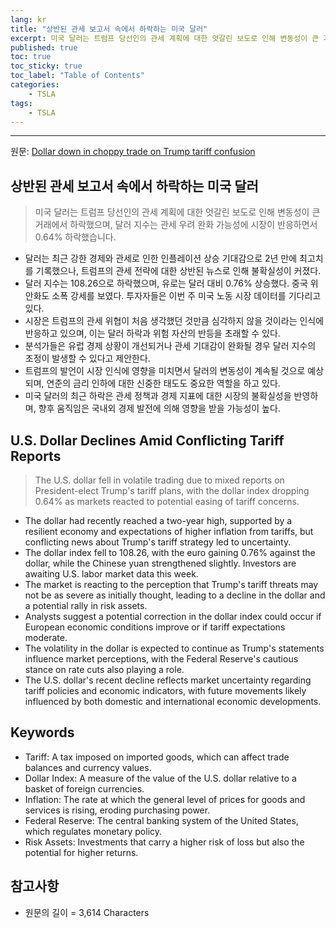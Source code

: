 ```yaml
---
lang: kr
title: "상반된 관세 보고서 속에서 하락하는 미국 달러"
excerpt: 미국 달러는 트럼프 당선인의 관세 계획에 대한 엇갈린 보도로 인해 변동성이 큰 거래에서 하락했으며, 달러 지수는 관세 우려 완화 가능성에 시장이 반응하면서 0.64% 하락했습니다.
published: true
toc: true
toc_sticky: true
toc_label: "Table of Contents"
categories:
    - TSLA
tags:
    - TSLA
---
```


---

  원문: [Dollar down in choppy trade on Trump tariff confusion](https://www.investing.com/news/economy-news/dollar-holds-near-twoyear-high-yuan-under-threat-3796321)

## 상반된 관세 보고서 속에서 하락하는 미국 달러

> 미국 달러는 트럼프 당선인의 관세 계획에 대한 엇갈린 보도로 인해 변동성이 큰 거래에서 하락했으며, 달러 지수는 관세 우려 완화 가능성에 시장이 반응하면서 0.64% 하락했습니다.


- 달러는 최근 강한 경제와 관세로 인한 인플레이션 상승 기대감으로 2년 만에 최고치를 기록했으나, 트럼프의 관세 전략에 대한 상반된 뉴스로 인해 불확실성이 커졌다.
- 달러 지수는 108.26으로 하락했으며, 유로는 달러 대비 0.76% 상승했다. 중국 위안화도 소폭 강세를 보였다. 투자자들은 이번 주 미국 노동 시장 데이터를 기다리고 있다.
- 시장은 트럼프의 관세 위협이 처음 생각했던 것만큼 심각하지 않을 것이라는 인식에 반응하고 있으며, 이는 달러 하락과 위험 자산의 반등을 초래할 수 있다.
- 분석가들은 유럽 경제 상황이 개선되거나 관세 기대감이 완화될 경우 달러 지수의 조정이 발생할 수 있다고 제안한다.
- 트럼프의 발언이 시장 인식에 영향을 미치면서 달러의 변동성이 계속될 것으로 예상되며, 연준의 금리 인하에 대한 신중한 태도도 중요한 역할을 하고 있다.
- 미국 달러의 최근 하락은 관세 정책과 경제 지표에 대한 시장의 불확실성을 반영하며, 향후 움직임은 국내외 경제 발전에 의해 영향을 받을 가능성이 높다.

## U.S. Dollar Declines Amid Conflicting Tariff Reports

> The U.S. dollar fell in volatile trading due to mixed reports on President-elect Trump's tariff plans, with the dollar index dropping 0.64% as markets reacted to potential easing of tariff concerns.


- The dollar had recently reached a two-year high, supported by a resilient economy and expectations of higher inflation from tariffs, but conflicting news about Trump's tariff strategy led to uncertainty.
- The dollar index fell to 108.26, with the euro gaining 0.76% against the dollar, while the Chinese yuan strengthened slightly. Investors are awaiting U.S. labor market data this week.
- The market is reacting to the perception that Trump's tariff threats may not be as severe as initially thought, leading to a decline in the dollar and a potential rally in risk assets.
- Analysts suggest a potential correction in the dollar index could occur if European economic conditions improve or if tariff expectations moderate.
- The volatility in the dollar is expected to continue as Trump's statements influence market perceptions, with the Federal Reserve's cautious stance on rate cuts also playing a role.
- The U.S. dollar's recent decline reflects market uncertainty regarding tariff policies and economic indicators, with future movements likely influenced by both domestic and international economic developments.

## Keywords

- Tariff: A tax imposed on imported goods, which can affect trade balances and currency values.
- Dollar Index: A measure of the value of the U.S. dollar relative to a basket of foreign currencies.
- Inflation: The rate at which the general level of prices for goods and services is rising, eroding purchasing power.
- Federal Reserve: The central banking system of the United States, which regulates monetary policy.
- Risk Assets: Investments that carry a higher risk of loss but also the potential for higher returns.

## 참고사항

- 원문의 길이 = 3,614 Characters

